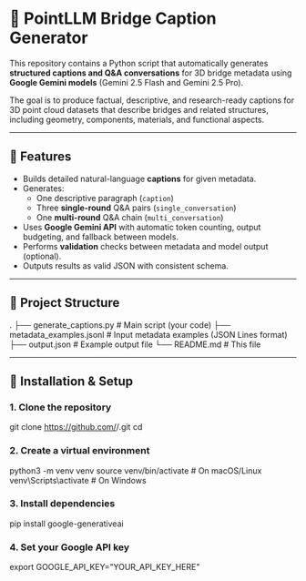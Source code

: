 # 🧠 PointLLM Bridge Caption Generator

This repository contains a Python script that automatically generates **structured captions and Q&A conversations** for 3D bridge metadata using **Google Gemini models** (Gemini 2.5 Flash and Gemini 2.5 Pro).

The goal is to produce factual, descriptive, and research-ready captions for 3D point cloud datasets that describe bridges and related structures, including geometry, components, materials, and functional aspects.

---

## 🚀 Features

- Builds detailed natural-language **captions** for given metadata.
- Generates:
  - One descriptive paragraph (`caption`)
  - Three **single-round** Q&A pairs (`single_conversation`)
  - One **multi-round** Q&A chain (`multi_conversation`)
- Uses **Google Gemini API** with automatic token counting, output budgeting, and fallback between models.
- Performs **validation** checks between metadata and model output (optional).
- Outputs results as valid JSON with consistent schema.

---

## 📂 Project Structure
.
├── generate_captions.py # Main script (your code)
├── metadata_examples.jsonl # Input metadata examples (JSON Lines format)
├── output.json # Example output file
└── README.md # This file

---

## 🧰 Installation & Setup

### 1. Clone the repository

git clone https://github.com/<your-username>/<your-repo-name>.git
cd <your-repo-name>

### 2. Create a virtual environment
python3 -m venv venv
source venv/bin/activate   # On macOS/Linux
venv\Scripts\activate      # On Windows

### 3. Install dependencies
pip install google-generativeai


### 4. Set your Google API key
export GOOGLE_API_KEY="YOUR_API_KEY_HERE"
